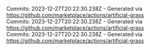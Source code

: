 Commits: 2023-12-27T20:22:30.238Z - Generated via https://github.com/marketplace/actions/artificial-grass
<br>
Commits: 2023-12-27T20:22:30.238Z - Generated via https://github.com/marketplace/actions/artificial-grass
<br>
Commits: 2023-12-27T20:22:30.238Z - Generated via https://github.com/marketplace/actions/artificial-grass
<br>
